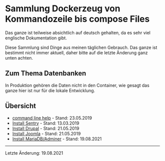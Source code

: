 # Sammlung Dockerzeug von Kommandozeile bis compose Files

Das ganze ist teilweise absichtlich auf deutsch gehalten, da es sehr viel englische Dokumentation gibt.

Diese Sammlung sind Dinge aus meinen täglichen Gebrauch.
Das ganze ist bestimmt nicht immer aktuell, daher bitte auf die letzte Änderung ganz unten achten. 

## Zum Thema Datenbanken

In Produktion gehören die Daten nicht in den Container, wie gesagt das ganze hier ist nur für die lokale Entwicklung.

## Übersicht

* [command line help](cli/README.md) - Stand: 23.05.2019
* [Install Sentry](sentry/README.md) - Stand: 13.03.2019
* [Install Drupal](drupal/README.md) - Stand: 21.05.2019
* [Install Joomla](joomla/README.md) - Stand: 21.05.2019
* [Install MariaDB/Adminer](mariadb_adminer/README.md) - Stand: 19.08.2021




---
Letzte Änderung: 19.08.2021